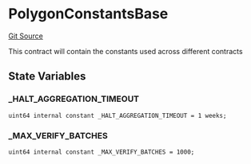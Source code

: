 # PolygonConstantsBase
[Git Source](https://github.com/agglayer/agglayer-contracts/blob/856b421eef55a77f98f6fed45beb5ed8e3023c16/contracts/lib/PolygonConstantsBase.sol)

This contract will contain the constants used across different contracts


## State Variables
### _HALT_AGGREGATION_TIMEOUT

```solidity
uint64 internal constant _HALT_AGGREGATION_TIMEOUT = 1 weeks;
```


### _MAX_VERIFY_BATCHES

```solidity
uint64 internal constant _MAX_VERIFY_BATCHES = 1000;
```


